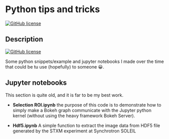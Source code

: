 # Python tips and tricks

[![GitHub license](https://img.shields.io/github/license/symartin/PyInstru.svg)](https://raw.githubusercontent.com/symartin/PyInstru/main/LICENSE)

## Description
[![GitHub license](https://img.shields.io/badge/Made_with_♥️_in_Python-3776AB?style=for-the-badge&logo=python&logoColor=white)](https://github.com/symartin/PyInstru)

Some python snippets/example and jupyter notebooks I made over the time that 
could be tu use (hopefully) to someone 😀.

## Jupyter notebooks
This section is quite old, and it is far to be my best work.

- **Selection ROI.ipynb**
 the purpose of this code is to demonstrate how to simply make a Bokeh graph communicate with the Jupyter python kernel (without using the heavy framework Bokeh Server).
 
- **Hdf5.ipynb**
A simple function to extract the image data from HDF5 file generated by the STXM experiment at Synchrotron SOLEIL

